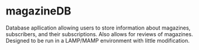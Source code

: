 # magazineDB

Database apllication allowing users to store information about magazines, subscribers, and their subscriptions. Also allows for reviews of magazines. Designed to be run in a LAMP/MAMP environment with little modification. 
